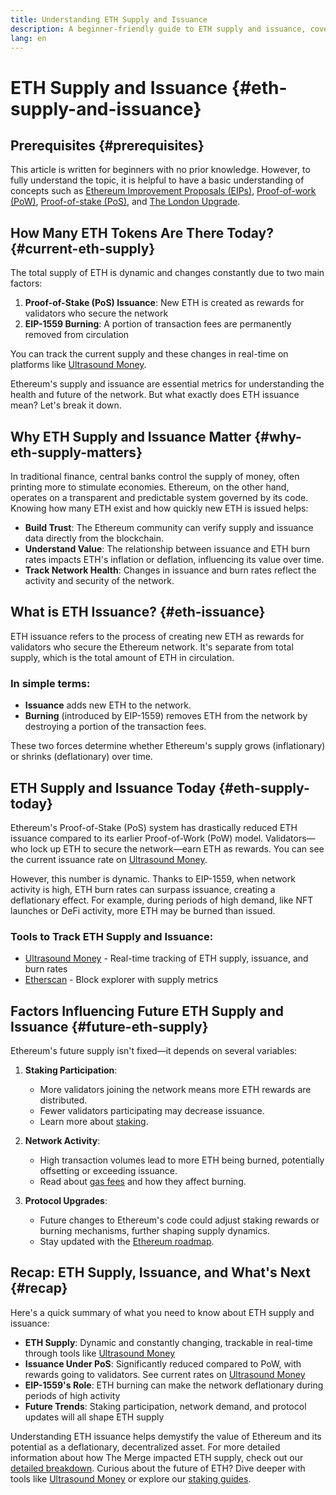 ```yaml
---
title: Understanding ETH Supply and Issuance
description: A beginner-friendly guide to ETH supply and issuance, covering key concepts such as EIPs, PoS, and EIP-1559.
lang: en
---
```


# ETH Supply and Issuance {#eth-supply-and-issuance}

## Prerequisites {#prerequisites}

This article is written for beginners with no prior knowledge. However, to fully understand the topic, it is helpful to have a basic understanding of concepts such as [Ethereum Improvement Proposals (EIPs)](/eips/#introduction-to-ethereum-improvement-proposals), [Proof-of-work (PoW)](/developers/docs/consensus-mechanisms/pow/), [Proof-of-stake (PoS)](/developers/docs/consensus-mechanisms/pos/), and [The London Upgrade](/ethereum-forks/#london).

## How Many ETH Tokens Are There Today? {#current-eth-supply}

The total supply of ETH is dynamic and changes constantly due to two main factors:

1. **Proof-of-Stake (PoS) Issuance**: New ETH is created as rewards for validators who secure the network
2. **EIP-1559 Burning**: A portion of transaction fees are permanently removed from circulation

You can track the current supply and these changes in real-time on platforms like [Ultrasound Money](https://ultrasound.money).

Ethereum's supply and issuance are essential metrics for understanding the health and future of the network. But what exactly does ETH issuance mean? Let's break it down.

## Why ETH Supply and Issuance Matter {#why-eth-supply-matters}

In traditional finance, central banks control the supply of money, often printing more to stimulate economies. Ethereum, on the other hand, operates on a transparent and predictable system governed by its code. Knowing how many ETH exist and how quickly new ETH is issued helps:

- **Build Trust**: The Ethereum community can verify supply and issuance data directly from the blockchain.
- **Understand Value**: The relationship between issuance and ETH burn rates impacts ETH's inflation or deflation, influencing its value over time.
- **Track Network Health**: Changes in issuance and burn rates reflect the activity and security of the network.

## What is ETH Issuance? {#eth-issuance}

ETH issuance refers to the process of creating new ETH as rewards for validators who secure the Ethereum network. It's separate from total supply, which is the total amount of ETH in circulation.

### In simple terms:
- **Issuance** adds new ETH to the network.
- **Burning** (introduced by EIP-1559) removes ETH from the network by destroying a portion of the transaction fees.

These two forces determine whether Ethereum's supply grows (inflationary) or shrinks (deflationary) over time.

## ETH Supply and Issuance Today {#eth-supply-today}

Ethereum's Proof-of-Stake (PoS) system has drastically reduced ETH issuance compared to its earlier Proof-of-Work (PoW) model. Validators—who lock up ETH to secure the network—earn ETH as rewards. You can see the current issuance rate on [Ultrasound Money](https://ultrasound.money).

However, this number is dynamic. Thanks to EIP-1559, when network activity is high, ETH burn rates can surpass issuance, creating a deflationary effect. For example, during periods of high demand, like NFT launches or DeFi activity, more ETH may be burned than issued.

### Tools to Track ETH Supply and Issuance:
- [Ultrasound Money](https://ultrasound.money) - Real-time tracking of ETH supply, issuance, and burn rates
- [Etherscan](https://etherscan.io) - Block explorer with supply metrics

## Factors Influencing Future ETH Supply and Issuance {#future-eth-supply}

Ethereum's future supply isn't fixed—it depends on several variables:

1. **Staking Participation**: 
   - More validators joining the network means more ETH rewards are distributed.
   - Fewer validators participating may decrease issuance.
   - Learn more about [staking](/staking/).

2. **Network Activity**:
   - High transaction volumes lead to more ETH being burned, potentially offsetting or exceeding issuance.
   - Read about [gas fees](/developers/docs/gas/) and how they affect burning.

3. **Protocol Upgrades**:
   - Future changes to Ethereum's code could adjust staking rewards or burning mechanisms, further shaping supply dynamics.
   - Stay updated with the [Ethereum roadmap](/roadmap/).

## Recap: ETH Supply, Issuance, and What's Next {#recap}

Here's a quick summary of what you need to know about ETH supply and issuance:

- **ETH Supply**: Dynamic and constantly changing, trackable in real-time through tools like [Ultrasound Money](https://ultrasound.money)
- **Issuance Under PoS**: Significantly reduced compared to PoW, with rewards going to validators. See current rates on [Ultrasound Money](https://ultrasound.money)
- **EIP-1559's Role**: ETH burning can make the network deflationary during periods of high activity
- **Future Trends**: Staking participation, network demand, and protocol updates will all shape ETH supply

Understanding ETH issuance helps demystify the value of Ethereum and its potential as a deflationary, decentralized asset. For more detailed information about how The Merge impacted ETH supply, check out our [detailed breakdown](/roadmap/merge/issuance/). Curious about the future of ETH? Dive deeper with tools like [Ultrasound Money](https://ultrasound.money) or explore our [staking guides](/staking/).